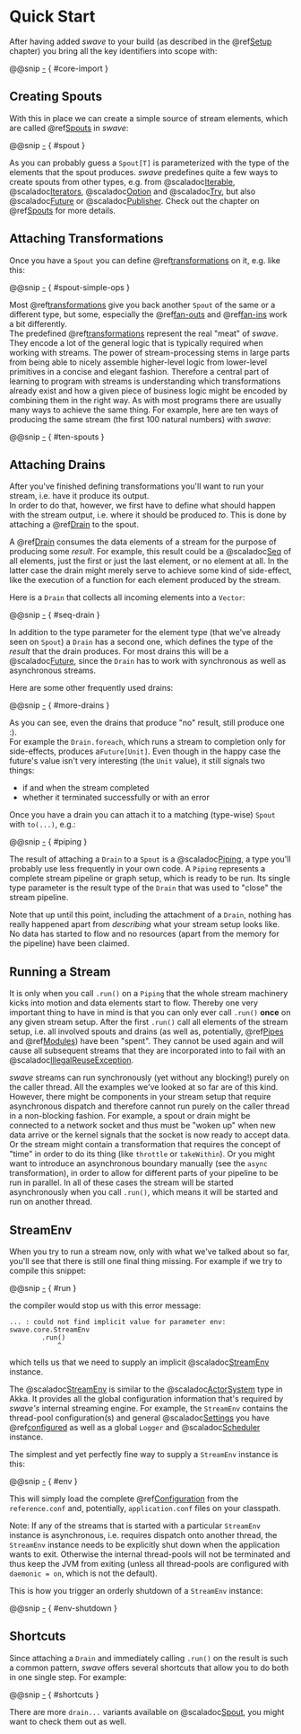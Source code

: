 Quick Start
===========

After having added *swave* to your build (as described in the @ref[Setup](setup.md) chapter) you bring all the key
identifiers into scope with:

@@snip [-](.../QuickStartSpec.scala) { #core-import }


Creating Spouts
---------------

With this in place we can create a simple source of stream elements, which are called @ref[Spouts](spouts.md) in
*swave*:

@@snip [-](.../QuickStartSpec.scala) { #spout }

As you can probably guess a `Spout[T]` is parameterized with the type of the elements that the spout produces.
*swave* predefines quite a few ways to create spouts from other types, e.g. from
@scaladoc[Iterable](scala.collection.immutable.Iterable),
@scaladoc[Iterators](scala.collection.Iterator),
@scaladoc[Option](scala.Option) and @scaladoc[Try](scala.util.Try), but also
@scaladoc[Future](scala.concurrent.Future) or @scaladoc[Publisher](org.reactivestreams.Publisher).
Check out the chapter on @ref[Spouts](spouts.md) for more details.

Attaching Transformations
-------------------------

Once you have a `Spout` you can define @ref[transformations](transformations/overview.md) on it, e.g. like this:
  
@@snip [-](.../QuickStartSpec.scala) { #spout-simple-ops }

Most @ref[transformations](transformations/overview.md) give you back another `Spout` of the same or a different type,
but some, especially the @ref[fan-outs](transformations/fan-outs.md) and
@ref[fan-ins](transformations/fan-ins.md) work a bit differently.<br/>
The predefined @ref[transformations](transformations/overview.md) represent the real "meat" of *swave*. They encode
a lot of the general logic that is typically required when working with streams. The power of stream-processing stems
in large parts from being able to nicely assemble higher-level logic from lower-level primitives in a concise and
elegant fashion. Therefore a central part of learning to program with streams is understanding which transformations
already exist and how a given piece of business logic might be encoded by combining them in the right way.
As with most programs there are usually many ways to achieve the same thing.
For example, here are ten ways of producing the same stream (the first 100 natural numbers) with *swave*:

@@snip [-](.../QuickStartSpec.scala) { #ten-spouts }

Attaching Drains
----------------

After you've finished defining transformations you'll want to run your stream, i.e. have it produce its output.<br/>
In order to do that, however, we first have to define what should happen with the stream output, i.e. where it should
be produced *to*. This is done by attaching a @ref[Drain](drains.md) to the spout.

A @ref[Drain](drains.md) consumes the data elements of a stream for the purpose of producing some *result*.
For example, this result could be a @scaladoc[Seq](scala.collection.immutable.Seq) of all elements, just the first or
just the last element, or no element at all. In the latter case the drain might merely serve to achieve some kind of
side-effect, like the execution of a function for each element produced by the stream.

Here is a `Drain` that collects all incoming elements into a `Vector`:

@@snip [-](.../QuickStartSpec.scala) { #seq-drain }

In addition to the type parameter for the element type (that we've already seen on `Spout`) a `Drain` has a second one,
which defines the type of the *result* that the drain produces. For most drains this will be a
@scaladoc[Future](scala.concurrent.Future), since the `Drain` has to work with synchronous as well as asynchronous
streams.

Here are some other frequently used drains:

@@snip [-](.../QuickStartSpec.scala) { #more-drains }

As you can see, even the drains that produce "no" result, still produce one :).<br/>
For example the `Drain.foreach`, which runs a stream to completion only for side-effects, produces a`Future[Unit]`.
Even though in the happy case the future's value isn't very interesting (the `Unit` value), it still signals two things:

- if and when the stream completed
- whether it terminated successfully or with an error

Once you have a drain you can attach it to a matching (type-wise) `Spout` with `to(...)`, e.g.: 

@@snip [-](.../QuickStartSpec.scala) { #piping }  

The result of attaching a `Drain` to a `Spout` is a @scaladoc[Piping](swave.core.Piping), a type you'll probably use
less frequently in your own code. A `Piping` represents a complete stream pipeline or graph setup, which is ready to
be run. Its single type parameter is the result type of the `Drain` that was used to "close" the stream pipeline.
 
Note that up until this point, including the attachment of a `Drain`, nothing has really happened apart from
*describing* what your stream setup looks like. No data has started to flow and no resources (apart from the memory for
the pipeline) have been claimed.


Running a Stream
----------------

It is only when you call `.run()` on a `Piping` that the whole stream machinery kicks into motion and data elements
start to flow.
Thereby one very important thing to have in mind is that you can only ever call `.run()` **once** on any given
stream setup. After the first `.run()` call all elements of the stream setup, i.e. all involved spouts and drains
(as well as, potentially, @ref[Pipes](transformations/pipes.md) and @ref[Modules](transformations/modules.md)) have
been "spent". They cannot be used again and will cause all subsequent streams that they are incorporated into to fail
with an @scaladoc[IllegalReuseException](swave.core.IllegalReuseException).

*swave* streams can run synchronously (yet without any blocking!) purely on the caller thread. All the examples we've
looked at so far are of this kind. However, there might be components in your stream setup that require asynchronous
dispatch and therefore cannot run purely on the caller thread in a non-blocking fashion.
For example, a spout or drain might be connected to a network socket and thus must be "woken up" when new data arrive or
the kernel signals that the socket is now ready to accept data. Or the stream might contain a transformation that
requires the concept of "time" in order to do its thing (like `throttle` or `takeWithin`).
Or you might want to introduce an asynchronous boundary manually (see the `async` transformation), in order to allow for
different parts of your pipeline to be run in parallel.
In all of these cases the stream will be started asynchronously when you call `.run()`, which means it will be started
and run on another thread.


StreamEnv
---------

When you try to run a stream now, only with what we've talked about so far, you'll see that there is still one final
thing missing. For example if we try to compile this snippet:

@@snip [-](.../QuickStartSpec.scala) { #run }

the compiler would stop us with this error message:

```nohighlight
... : could not find implicit value for parameter env: swave.core.StreamEnv
        .run()
            ^  
```

which tells us that we need to supply an implicit @scaladoc[StreamEnv](swave.core.StreamEnv) instance.

The @scaladoc[StreamEnv](swave.core.StreamEnv) is similar to the @scaladoc[ActorSystem](akka.core.ActorSystem) type
in Akka. It provides all the global configuration information that's required by *swave's* internal streaming engine.
For example, the `StreamEnv` contains the thread-pool configuration(s) and general
@scaladoc[Settings](swave.core.StreamEnv.Settings) you have @ref[configured](configuration.md) as well as a global
`Logger` and @scaladoc[Scheduler](swave.core.Scheduler) instance.

The simplest and yet perfectly fine way to supply a `StreamEnv` instance is this:

@@snip [-](.../QuickStartSpec.scala) { #env }

This will simply load the complete @ref[Configuration](configuration.md) from the `reference.conf` and, potentially,
`application.conf` files on your classpath.

Note: If any of the streams that is started with a particular `StreamEnv` instance is asynchronous, i.e. requires
dispatch onto another thread, the `StreamEnv` instance needs to be explicitly shut down when the application wants to
exit. Otherwise the internal thread-pools will not be terminated and thus keep the JVM from exiting (unless all
thread-pools are configured with `daemonic = on`, which is not the default).
 
This is how you trigger an orderly shutdown of a `StreamEnv` instance:

@@snip [-](.../QuickStartSpec.scala) { #env-shutdown }


Shortcuts
---------

Since attaching a `Drain` and immediately calling `.run()` on the result is such a common pattern, *swave* offers
several shortcuts that allow you to do both in one single step. For example:

@@snip [-](.../QuickStartSpec.scala) { #shortcuts }

There are more `drain...` variants available on @scaladoc[Spout](swave.core.Spout), you might want to check them out as
well.
